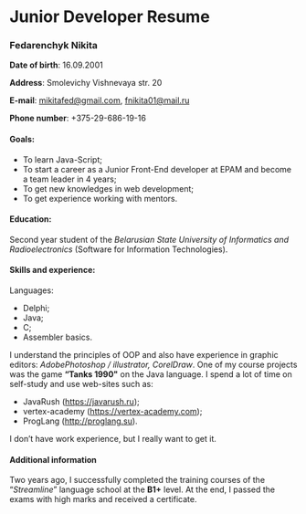 # Junior Developer Resume

### Fedarenchyk Nikita

**Date of birth**: 16.09.2001

**Address**: Smolevichy Vishnevaya str. 20

**E-mail**: mikitafed@gmail.com, fnikita01@mail.ru
	        
**Phone number**:  +375-29-686-19-16

#### **Goals:**

* To learn Java-Script;
* To start a career as a Junior Front-End developer at EPAM and become a team leader in 4 years;
* To get new knowledges in web development;
* To get experience working with mentors.

#### Education: 

Second year student of the *Belarusian State University of Informatics and Radioelectronics* (Software for Information Technologies).

#### Skills and experience:

Languages:
* Delphi;
* Java;
* C;
* Assembler basics.

I understand the principles of OOP and also have experience in graphic editors: *AdobePhotoshop / illustrator, CorelDraw*. One of my course projects was the game __“Tanks 1990"__ on the Java language. I spend a lot of time on self-study and use web-sites such as:
* JavaRush (https://javarush.ru);
* vertex-academy (https://vertex-academy.com);
* ProgLang (http://proglang.su).

I don’t have work experience, but I really want to get it.

#### Additional information

Two years ago, I successfully completed the training courses of the “*Streamline*” language school at the **B1+** level. At the end, I passed the exams with high marks and received a certificate.

